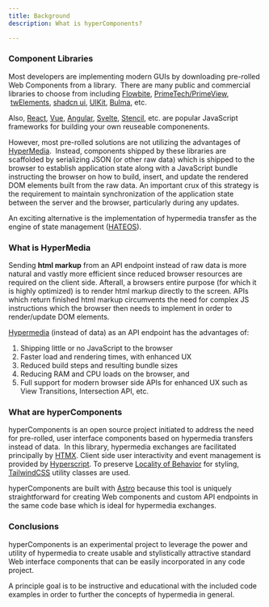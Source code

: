 ```yaml
---
title: Background  
description: What is hyperComponents?

---
```


### Component Libraries

Most developers are implementing modern GUIs by downloading pre-rolled Web Components from a library.  There are many public and commercial libraries to choose from including [Flowbite](https://flowbite.com/), [PrimeTech/PrimeView](https://www.primefaces.org/primeview/showcase/),  [twElements](https://tw-elements.com/), [shadcn ui](https://shadcn.com/docs/introduction), [UIKit](https://getuikit.com/), [Bulma](https://bulma.io/),  etc. 

Also, [React](https://reactjs.org/), [Vue](https://vuejs.org/), [Angular](https://angular.io/), [Svelte](https://svelte.dev/), [Stencil](https://stenciljs.com/), etc. are popular JavaScript frameworks for building your own reuseable componenents.

However, most pre-rolled solutions are not utilizing the advantages of [HyperMedia](https://htmx.org/essays/hypermedia-apis-vs-data-apis/).  Instead,  components shipped by these libraries are scaffolded by serializing JSON (or other raw data) which is shipped to the browser to establish application state along with a JavaScript bundle instructing the browser on how to build,  insert, and update the rendered DOM elements built from the raw data. An important crux of this strategy is the requirement to maintain synchronization of the application state between the server and the browser, particularly during any updates.

An exciting alternative is the implementation of hypermedia transfer as the engine of state management ([HATEOS](https://htmx.org/essays/hateoas/)).  

### What is HyperMedia

Sending **html markup** from an API endpoint instead of raw data is more natural and vastly more efficient since reduced browser resources are required on the client side.  Afterall, a browsers entire purpose (for which it is highly optimized) is to render html markup directly to the screen.   APIs which return finished html markup circumvents the need for complex JS instructions which the browser then needs to implement in order to render/update DOM elements.  

[Hypermedia](https://htmx.org/essays/hypermedia-apis-vs-data-apis/) (instead of data) as an API endpoint has the advantages of:

1.  Shipping little or no JavaScript to the browser
2.  Faster load and rendering times, with enhanced UX
3.  Reduced build steps and resulting bundle sizes
4.  Reducing RAM and CPU loads on the browser, and 
5.  Full support for modern browser side APIs for enhanced UX such as View Transitions, Intersection API, etc.


### What are hyperComponents

hyperComponents is an open source project initiated to address the need for pre-rolled, user interface components based on hypermedia transfers instead of data.  In this library, hypermedia exchanges are facilitated principally by [HTMX](https://htmx.org/docs/).  Client side user interactivity and event management is provided by [Hyperscript](https://hyperscript.org/).   To preserve [Locality of Behavior](https://htmx.org/essays/locality-of-behaviour/) for styling, [TailwindCSS](https://tailwindcss.com/) utility classes are used.

hyperComponents are built with [Astro](https://astro.build/docs) because this tool is uniquely  straightforward for creating Web components and custom API endpoints in the same code base which is ideal for hypermedia exchanges.  

### Conclusions

hyperComponents is an experimental project to leverage the power and utility of hypermedia to create usable and stylistically attractive standard Web interface components that can be easily incorporated in any code project.   

A principle goal is to be instructive and educational with the included code examples in order to further the concepts of hypermedia in general.